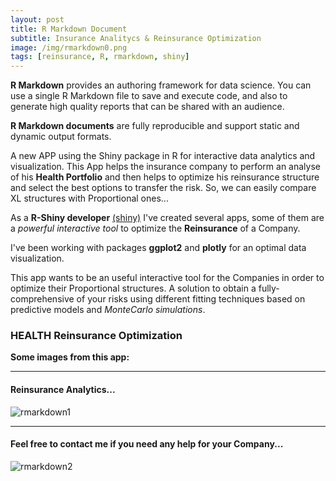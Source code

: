 ```yaml
---
layout: post
title: R Markdown Document
subtitle: Insurance Analitycs & Reinsurance Optimization
image: /img/rmarkdown0.png
tags: [reinsurance, R, rmarkdown, shiny]
---
```


**R Markdown** provides an authoring framework for data science. You can use a single R Markdown file to save and execute code, and also to generate high quality reports that can be shared with an audience.

**R Markdown documents** are fully reproducible and support static and dynamic output formats.

A new APP using the Shiny package in R for interactive data analytics and visualization. This App helps the insurance company to perform an analyse of his **Health Portfolio** and then helps to optimize his reinsurance structure and select the best options to transfer the risk. So, we can easily compare XL structures with Proportional ones...  

As a **R-Shiny developer** [(shiny)](http://shiny.rstudio.com/tutorial/) I've created several apps, some of them are a *powerful interactive tool* to optimize the **Reinsurance** of a Company.

I've been working with packages **ggplot2** and **plotly** for an optimal data visualization. 

This app wants to be an useful interactive tool for the Companies in order to optimize their Proportional structures. A solution to obtain a fully-comprehensive of your risks using different fitting techniques based on predictive models and *MonteCarlo simulations*.

### HEALTH Reinsurance Optimization
**Some images from this app:**
* * *
#### Reinsurance Analytics...
![rmarkdown1](http://i63.tinypic.com/35iu3nr.png)
* * *
#### Feel free to contact me if you need any help for your Company...
![rmarkdown2](http://i64.tinypic.com/10cvhbb.png)
